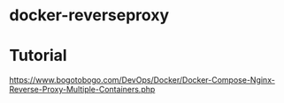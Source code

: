# docker-reverseproxy

# Tutorial
https://www.bogotobogo.com/DevOps/Docker/Docker-Compose-Nginx-Reverse-Proxy-Multiple-Containers.php
